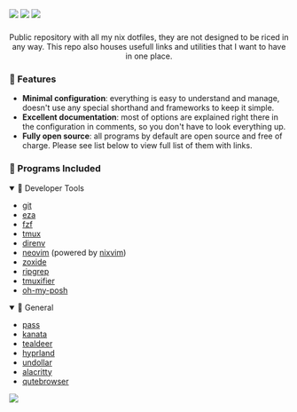 
<div aling="center">

<img src="https://img.shields.io/github/repo-size/efettf/dotfiles?style=for-the-badge&labelColor=1e1e2e&color=b4befe"/>
<img src="https://img.shields.io/github/issues/efettf/dotfiles?style=for-the-badge&labelColor=1e1e2e&color=fab387"/>
<img src="https://img.shields.io/github/commit-activity/w/efettf/dotfiles?style=for-the-badge&label=COMMITS&labelColor=1e1e2e&color=a6e3a1"/>

</div>

<!-- Useful trick to make a space between elements fast, 
it's not the best way to do it I'm sure. -->
###

<p align="center">
Public repository with all my nix dotfiles, they are not designed to be riced in any way. This repo also houses usefull links and utilities that I want to have in one place.
</p>

### 🎉 Features
<!-- List of high level features you might want to see at quick glance. -->

- **Minimal configuration**: everything is easy to understand and manage, doesn't use any special shorthand and frameworks to keep it simple.
- **Excellent documentation**: most of options are explained right there in the configuration in comments, so you don't have to look everything up.
- **Fully open source**: all programs by default are open source and free of charge. Please see list below to view full list of them with links.

### 🎸 Programs Included
<!-- Programs in the dependency list, don't list technical stuff,
you can pull links from "search.nixos.org". -->

<details open><summary>🔧 Developer Tools</summary>

- [git](https://git-scm.com/)
- [eza](https://github.com/eza-community/eza)
- [fzf](https://github.com/junegunn/fzf)
- [tmux](https://tmux.github.io/)
- [direnv](https://direnv.net)
- [neovim](https://www.neovim.io) (powered by [nixvim](https://github.com/nix-community/nixvim))
- [zoxide](https://github.com/ajeetdsouza/zoxide)
- [ripgrep](https://github.com/BurntSushi/ripgrep)
- [tmuxifier](https://github.com/jimeh/tmuxifier)
- [oh-my-posh](https://ohmyposh.dev)

</details>

<details open><summary>🌴 General</summary>

- [pass](https://www.passwordstore.org/)
- [kanata](https://github.com/jtroo/kanata)
- [tealdeer](https://github.com/dbrgn/tealdeer)
- [hyprland](https://github.com/hyprwm/Hyprland)
- [undollar](https://github.com/xtyrrell/undollar)
- [alacritty](https://github.com/alacritty/alacritty)
- [qutebrowser](https://github.com/qutebrowser/qutebrowser)

</details>

<!-- Catppuccin banner at the bottom for the looks, 
make sure to remove it when changing theme as well as the colors in banners above. -->
<img src="https://raw.githubusercontent.com/catppuccin/catppuccin/c9d3d7de6ab8cb2609b37c4b79b026a2c7784b6f/assets/footers/gray0_ctp_on_line.svg?sanitize=true"/>

